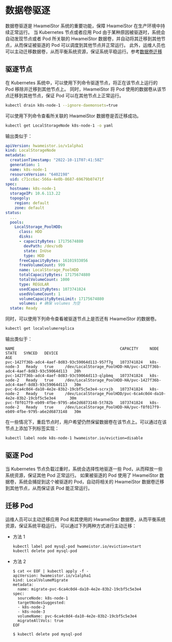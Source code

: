 # 数据卷驱逐

数据卷驱逐是 HwameiStor 系统的重要功能，保障 HwameiStor 在生产环境中持续正常运行。
当 Kubernetes 节点或者应用 Pod 由于某种原因被驱逐时，系统会自动发现节点或者 Pod 所关联的 HwameiStor 数据卷，并自动将其迁移到其他节点，从而保证被驱逐的 Pod 可以调度到其他节点并正常运行。
此外，运维人员也可以主动迁移数据卷，从而平衡系统资源，保证系统平稳运行。参考[数据卷迁移](./migrate.md)

## 驱逐节点

在 Kubernetes 系统中，可以使用下列命令驱逐节点，将正在该节点上运行的 Pod 移除并迁移到其他节点上。
同时，HwameiStor 将 Pod 使用的数据卷从该节点迁移到其他节点，保证 Pod 可以在其他节点上正常运行。

```bash
kubectl drain k8s-node-1 --ignore-daemonsets=true
```

可以使用下列命令查看所关联的 HwameiStor 数据卷是否迁移成功。

```bash
kubectl get LocalStorageNode k8s-node-1 -o yaml
```

输出类似于：

```yaml
apiVersion: hwameistor.io/v1alpha1
kind: LocalStorageNode
metadata:
  creationTimestamp: "2022-10-11T07:41:58Z"
  generation: 1
  name: k8s-node-1
  resourceVersion: "6402198"
  uid: c71cc6ac-566a-4e0b-8687-69679b07471f
spec:
  hostname: k8s-node-1
  storageIP: 10.6.113.22
  topogoly:
    region: default
    zone: default
status:
  ...
  pools:
    LocalStorage_PoolHDD:
      class: HDD
      disks:
      - capacityBytes: 17175674880
        devPath: /dev/sdb
        state: InUse
        type: HDD
      freeCapacityBytes: 16101933056
      freeVolumeCount: 999
      name: LocalStorage_PoolHDD
      totalCapacityBytes: 17175674880
      totalVolumeCount: 1000
      type: REGULAR
      usedCapacityBytes: 1073741824
      usedVolumeCount: 1
      volumeCapacityBytesLimit: 17175674880
      volumes: # 确保 volumes 为空
  state: Ready
```

同时，可以使用下列命令查看被驱逐节点上是否还有 HwameiStor 的数据卷。

```bash
kubectl get localvolumereplica
```

输出类似于：

```console
NAME                                              CAPACITY     NODE         STATE   SYNCED   DEVICE                                                                  AGE
pvc-1427f36b-adc4-4aef-8d83-93c59064d113-957f7g   1073741824   k8s-node-3   Ready   true     /dev/LocalStorage_PoolHDD-HA/pvc-1427f36b-adc4-4aef-8d83-93c59064d113   20h
pvc-1427f36b-adc4-4aef-8d83-93c59064d113-qlpbmq   1073741824   k8s-node-2   Ready   true     /dev/LocalStorage_PoolHDD-HA/pvc-1427f36b-adc4-4aef-8d83-93c59064d113   30m
pvc-6ca4c0d4-da10-4e2e-83b2-19cbf5c5e3e4-scrxjb   1073741824   k8s-node-2   Ready   true     /dev/LocalStorage_PoolHDD/pvc-6ca4c0d4-da10-4e2e-83b2-19cbf5c5e3e4      30m
pvc-f8f017f9-eb09-4fbe-9795-a6e2d6873148-5t782b   1073741824   k8s-node-2   Ready   true     /dev/LocalStorage_PoolHDD-HA/pvc-f8f017f9-eb09-4fbe-9795-a6e2d6873148   30m
```

在一些情况下，重启节点时，用户希望仍然保留数据卷在该节点上。可以通过在该节点上添加下列标签实现：

```bash
kubectl label node k8s-node-1 hwameistor.io/eviction=disable
```

## 驱逐 Pod

当 Kubernetes 节点负载过重时，系统会选择性地驱逐一些 Pod，从而释放一些系统资源，保证其他 Pod 正常运行。
如果被驱逐的 Pod 使用了 HwameiStor 数据卷，系统会捕捉到这个被驱逐的 Pod，自动将相关的 HwameiStor 数据卷迁移到其他节点，从而保证该 Pod 能正常运行。

## 迁移 Pod

运维人员可以主动迁移应用 Pod 和其使用的 HwameiStor 数据卷，从而平衡系统资源，保证系统平稳运行。
可以通过下列两种方式进行主动迁移：

- 方法 1

    ```bash
    kubectl label pod mysql-pod hwameistor.io/eviction=start
    kubectl delete pod mysql-pod
    ```

- 方法 2

    ```console
    $ cat << EOF | kubectl apply -f -
    apiVersion: hwameistor.io/v1alpha1
    kind: LocalVolumeMigrate
    metadata:
      name: migrate-pvc-6ca4c0d4-da10-4e2e-83b2-19cbf5c5e3e4
    spec:
      sourceNode: k8s-node-1
      targetNodesSuggested: 
      - k8s-node-2
      - k8s-node-3
      volumeName: pvc-6ca4c0d4-da10-4e2e-83b2-19cbf5c5e3e4
      migrateAllVols: true
    EOF

    $ kubectl delete pod mysql-pod
    ```
